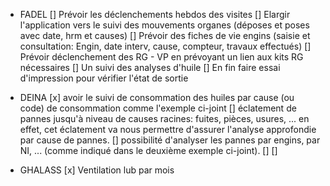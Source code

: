 - FADEL
  [] Prévoir les déclenchements hebdos des visites
  [] Elargir l'application vers le suivi des mouvements organes (déposes et poses avec date, hrm et causes)
  [] Prévoir des fiches de vie engins (saisie et consultation: Engin, date interv, cause, compteur, travaux effectués)
  [] Prévoir déclenchement des RG - VP en prévoyant un lien aux kits RG nécessaires
  [] Un suivi des analyses d'huile
  [] En fin faire essai d'impression pour vérifier l'état de sortie

- DEINA
  [x] avoir le suivi de consommation des huiles par cause (ou code) de consommation comme l'exemple ci-joint
  [] éclatement de pannes jusqu'à niveau de causes racines: fuites, pièces, usures, ... en effet, cet éclatement va nous permettre d'assurer l'analyse approfondie par cause de pannes.
  [] possibilité d'analyser les pannes par engins, par NI, ... (comme indiqué dans le deuxième exemple ci-joint).
  []
  []

- GHALASS
  [x] Ventilation lub par mois
